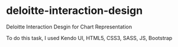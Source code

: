 # deloitte-interaction-design
Deloitte Interaction Desgin for Chart Representation

To do this task, I used Kendo UI, HTML5, CSS3, SASS, JS, Bootstrap
